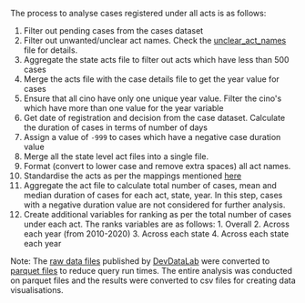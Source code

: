 
The process to analyse cases registered under all acts is as follows:
 1. Filter out pending cases from the cases dataset
 2. Filter out unwanted/unclear act names. Check the [unclear_act_names](resources/unclear_act_names.md) file for details.
 3. Aggregate the state acts file to filter out acts which have less than 500 cases
 4. Merge the acts file with the case details file to get the year value for cases 
 5. Ensure that all cino have only one unique year value. Filter the cino's which have more than one value for the year variable
 6. Get date of registration and decision from the case dataset. Calculate the duration of cases in terms of number of days
 7. Assign a value of `-999` to cases which have a negative case duration value
 8. Merge all the state level act files into a single file.
 9. Format (convert to lower case and remove extra spaces) all act names.
 10. Standardise the acts as per the mappings mentioned [here](resources/group_of_acts/)
 11. Aggregate the act file to calculate total number of cases, mean and median duration of cases for each act, state, year. In this step, cases with a negative duration value are not considered for further analysis.
 12. Create additional variables for ranking as per the total number of cases under each act. The ranks variables are as follows: 
    1. Overall 
    2. Across each year (from 2010-2020)
    3. Across each state
    4. Across each state each year

Note: The [raw data files](https://devdatalab.org/judicial-data#links) published by [DevDataLab](https://devdatalab.org/) were converted to [parquet files](https://parquet.apache.org/) to reduce query run times. The entire analysis was conducted on parquet files and the results were converted to csv files for creating data visualisations.